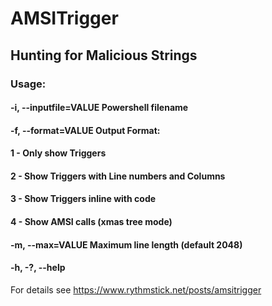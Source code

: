 # AMSITrigger
## Hunting for Malicious Strings

### Usage:

####  -i, --inputfile=VALUE   Powershell filename
####  -f, --format=VALUE      Output Format:
####                            1 - Only show Triggers
####                            2 - Show Triggers with Line numbers and Columns
####                            3 - Show Triggers inline with code
####                            4 - Show AMSI calls (xmas tree mode)
####  -m, --max=VALUE         Maximum line length (default 2048)
####  -h, -?, --help
  
    
For details see https://www.rythmstick.net/posts/amsitrigger

